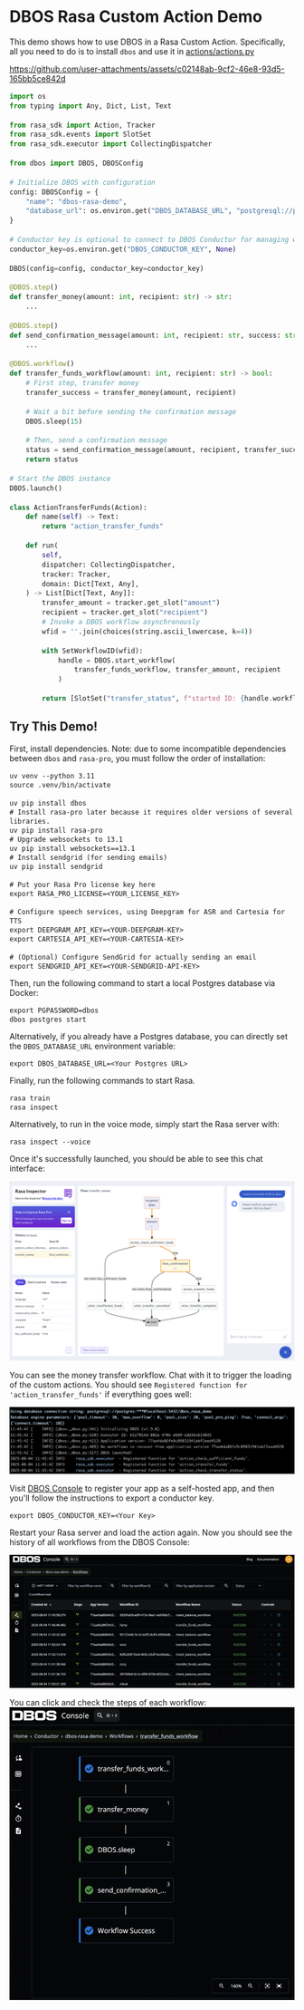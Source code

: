 # DBOS Rasa Custom Action Demo

This demo shows how to use DBOS in a Rasa Custom Action. Specifically, all you need to do is to install `dbos` and use it in [actions/actions.py](./actions/actions.py)

https://github.com/user-attachments/assets/c02148ab-9cf2-46e8-93d5-165bb5ce842d


```python
import os
from typing import Any, Dict, List, Text

from rasa_sdk import Action, Tracker
from rasa_sdk.events import SlotSet
from rasa_sdk.executor import CollectingDispatcher

from dbos import DBOS, DBOSConfig

# Initialize DBOS with configuration
config: DBOSConfig = {
    "name": "dbos-rasa-demo",
    "database_url": os.environ.get("DBOS_DATABASE_URL", "postgresql://postgres:dbos@localhost:5432/dbos_rasa_demo"),
}

# Conductor key is optional to connect to DBOS Conductor for managing workflows via the web UI.
conductor_key=os.environ.get("DBOS_CONDUCTOR_KEY", None)

DBOS(config=config, conductor_key=conductor_key)

@DBOS.step()
def transfer_money(amount: int, recipient: str) -> str:
    ...

@DBOS.step()
def send_confirmation_message(amount: int, recipient: str, success: str) -> bool:
    ...

@DBOS.workflow()
def transfer_funds_workflow(amount: int, recipient: str) -> bool:
    # First step, transfer money
    transfer_success = transfer_money(amount, recipient)

    # Wait a bit before sending the confirmation message
    DBOS.sleep(15)

    # Then, send a confirmation message
    status = send_confirmation_message(amount, recipient, transfer_success)
    return status

# Start the DBOS instance
DBOS.launch()

class ActionTransferFunds(Action):
    def name(self) -> Text:
        return "action_transfer_funds"

    def run(
        self,
        dispatcher: CollectingDispatcher,
        tracker: Tracker,
        domain: Dict[Text, Any],
    ) -> List[Dict[Text, Any]]:
        transfer_amount = tracker.get_slot("amount")
        recipient = tracker.get_slot("recipient")
        # Invoke a DBOS workflow asynchronously
        wfid = ''.join(choices(string.ascii_lowercase, k=4))

        with SetWorkflowID(wfid):
            handle = DBOS.start_workflow(
                transfer_funds_workflow, transfer_amount, recipient
            )

        return [SlotSet("transfer_status", f"started ID: {handle.workflow_id}")]
```

## Try This Demo!

First, install dependencies. Note: due to some incompatible dependencies between `dbos` and `rasa-pro`, you must follow the order of installation:

```
uv venv --python 3.11
source .venv/bin/activate

uv pip install dbos
# Install rasa-pro later because it requires older versions of several libraries.
uv pip install rasa-pro
# Upgrade websockets to 13.1
uv pip install websockets==13.1
# Install sendgrid (for sending emails)
uv pip install sendgrid

# Put your Rasa Pro license key here
export RASA_PRO_LICENSE=<YOUR_LICENSE_KEY>

# Configure speech services, using Deepgram for ASR and Cartesia for TTS
export DEEPGRAM_API_KEY=<YOUR-DEEPGRAM-KEY>
export CARTESIA_API_KEY=<YOUR-CARTESIA-KEY>

# (Optional) Configure SendGrid for actually sending an email
export SENDGRID_API_KEY=<YOUR-SENDGRID-API-KEY>
```


Then, run the following command to start a local Postgres database via Docker:

```
export PGPASSWORD=dbos
dbos postgres start
```

Alternatively, if you already have a Postgres database, you can directly set the `DBOS_DATABASE_URL` environment variable:

```
export DBOS_DATABASE_URL=<Your Postgres URL>
```

Finally, run the following commands to start Rasa.
```
rasa train
rasa inspect
```

Alternatively, to run in the voice mode, simply start the Rasa server with:
```
rasa inspect --voice
```

Once it's successfully launched, you should be able to see this chat interface:

![Rasa inspect](imgs/rasa-intercept.png)

You can see the money transfer workflow. Chat with it to trigger the loading of the custom actions.
You should see `Registered function for 'action_transfer_funds'` if everything goes well:

![dbos-terminal](imgs/dbos-terminal.png)

Visit [DBOS Console](https://console.dbos.dev/) to register your app as a self-hosted app, and then you'll follow the instructions to export a conductor key.

```
export DBOS_CONDUCTOR_KEY=<Your Key>
```

Restart your Rasa server and load the action again. Now you should see the history of all workflows from the DBOS Console:

![dbos-console](imgs/dbos-console.png)

You can click and check the steps of each workflow:
![dbos-workflow-graph](imgs/dbos-workflow-graph.png)

